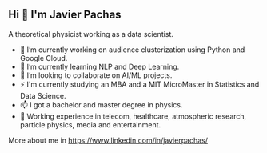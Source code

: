 ## Hi 👋 I'm Javier Pachas
A theoretical physicist working as a data scientist.

<!--
**JavierPachas/JavierPachas** is a ✨ _special_ ✨ repository because its `README.md` (this file) appears on your GitHub profile.
-->

- 🔭 I’m currently working on audience clusterization using Python and Google Cloud.
- 🌱 I’m currently learning NLP and Deep Learning.
- 👯 I’m looking to collaborate on AI/ML projects.
- ⚡ I'm currently studying an MBA and a MIT MicroMaster in Statistics and Data Science.
- 📫 I got a bachelor and master degree in physics. 
- 💬 Working experience in telecom, healthcare, atmospheric research, particle physics, media and entertainment.

More about me in https://www.linkedin.com/in/javierpachas/

<!-- 
- 🤔 I’m looking for help with ...


- 😄 Pronouns: ...

-->

